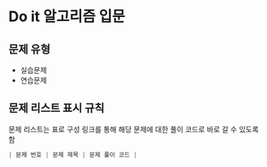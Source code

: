 # Do it 알고리즘 입문

## 문제 유형

- 실습문제
- 연습문제

## 문제 리스트 표시 규칙

문제 리스트는 표로 구성
링크를 통해 해당 문제에 대한 풀이 코드로 바로 갈 수 있도록 함

```JavaScript
| 문제 번호 | 문제 제목 | 문제 풀이 코드 |
```

